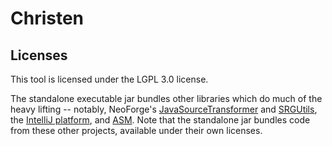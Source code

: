# Christen

## Licenses

This tool is licensed under the LGPL 3.0 license.

The standalone executable jar bundles other libraries which do much of the heavy lifting -- notably, NeoForge's
[JavaSourceTransformer](https://github.com/neoforged/JavaSourceTransformer/) and [SRGUtils](https://github.com/NeoForge/SRGUtils),
the [IntelliJ platform](https://github.com/JetBrains/intellij-community), and [ASM](https://asm.ow2.io/). Note that the
standalone jar bundles code from these other projects, available under their own
licenses.
